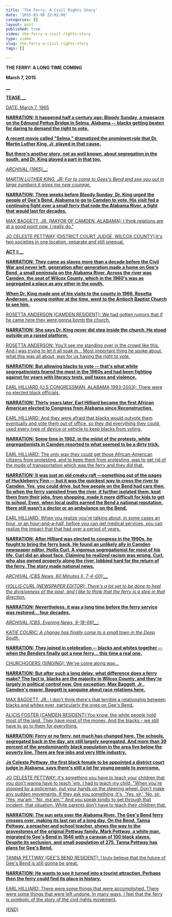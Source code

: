 ```yaml
---
title: 'The Ferry: A Civil Rights Story'
date: '2015-03-08 22:02:00'
categories: []
layout: post
published: true
video: the-ferry-a-civil-rights-story
type: video
slug: the-ferry-a-civil-rights-story
tags: []

---
```

**THE FERRY: A LONG TIME COMING**

**March 7, 2015**

**<u data-redactor-tag="u">
__</u>**

<u data-redactor-tag="u">

**<u data-redactor-tag="u">TEASE __</u>**

<u data-redactor-tag="u">

DATE: March 7, 1965

**NARRATION: It happened half a century ago: Bloody Sunday, a massacre on the Edmund Pettus Bridge in Selma, Alabama -- blacks getting beaten for daring to demand the right to vote.**

**A recent movie called "Selma," dramatized the prominent role that Dr. Martin Luther King, Jr. played in that cause.**

**But there's another story, not as well known, about segregation in the south, and Dr. King played a part in that too.**

_<u data-redactor-tag="u">ARCHIVAL (1965)__</u>_<u data-redactor-tag="u">_:_</u>

<u data-redactor-tag="u">

_MARTIN LUTHER KING, JR: For to come to Gees's Bend and see you out in large numbers it gives me new courage._

**NARRATION:** **Three weeks before Bloody Sunday, Dr. King urged the people of Gee's Bend, Alabama to go to Camden to vote. His visit fed a continuing fight over a small ferry that rode the Alabama River, a fight that would last for decades.**

MAX BAGGETT, JR. (MAYOR OF CAMDEN, ALABAMA): I think relations are at a good point now, I really do."

JO CELESTE PETTWAY (DISTRICT COURT JUDGE, WILCOX COUNTY):It's two societies in one location, separate and still unequal.

**<u data-redactor-tag="u">ACT I:__</u>**

<u data-redactor-tag="u">

**NARRATION: They came as slaves more than a decade before the Civil War and never left, generation after generation made a home on Gee's Bend, a small peninsula on the Alabama River. Across the river was Camden, the seat of Wilcox County, which in the 1960's was as segregated a place as any other in the south.**

**When Dr. King** **made one of his visits to the county in 1966, Rosetta Anderson, a young mother at the time, went to the Antioch Baptist Church to see him.**

ROSETTA ANDERSON (CAMDEN RESIDENT): We had gotten rumors that if he came here they were gonna bomb the church.

**NARRATION: She says Dr. King never did step inside the church. He stood outside on a raised platform.**

ROSETTA ANDERSON: You'll see me standing over in the crowd like this. And I was trying to let it all soak in... Most important thing he spoke about, what this was all about, was for us having the right to vote.

**NARRATION:** **But allowing blacks to vote -- that's what white segregationists feared the most in the 1960s and had been fighting against for years with literacy tests, poll taxes and violence.**

EARL HILLIARD (U.S CONGRESSMAN, ALABAMA 1993-2003): There were no elected black officials.

**NARRATION: Thirty years later, Earl Hilliard became the first African American elected to Congress from Alabama since Reconstruction.**

EARL HILLIARD: And they were afraid that blacks would outvote them eventually and vote them out of office, so they did everything they could, used every type of device or vehicle to keep blacks from voting.

**NARRATION: Some time in 1962, in the midst of the protests, white segregationists in Camden resorted to what seemed to be a dirty trick.**

EARL HILLIARD: The only way they could get those African-American citizens from protesting, and to keep them from protesting, was to get rid of the mode of transportation which was the ferry and they did that.

**NARRATION: It was just an old creaky raft —something out of the pages of Huckleberry Finn — but it was the quickest way to cross the river to Camden. Yes, you could drive, but few people on the Bend had cars then. So when the ferry vanished from the river, it further isolated them, kept them from their jobs, from shopping, made it more difficult for kids to get to school. Even, when local quilts earned the Bend a national reputation, there still wasn't a doctor or an ambulance on the Bend.**

EARL HILLIARD: When you realize you're talking about, in some cases an hour, or an hour-and-a-half, before you can get medical services, you can realize the impact that that had over a period of years.

**NARRATION: After Hilliard was elected to congress in the 1990s, he fought to bring the ferry back. He found an unlikely ally in Camden newspaper editor, Hollis Curl. A vigorous segregationist for most of his life, Curl did an about face. Claiming he realized racism was wrong, Curl, who also owned property along the river, lobbied hard for the return of the ferry. The story made national news.**

_<u data-redactor-tag="u">ARCHIVAL (CBS News, 60 Minutes II, 7-4-00):__</u>_

<u data-redactor-tag="u">

_HOLLIS CURL (NEWSPAPER EDITOR): There's a lot yet to be done to heal the divisiveness of the past, and I like to think that the ferry is a step in that direction._

**NARRATION:** **Nevertheless, it was a long time before the ferry service was restored... four decades.**

_<u data-redactor-tag="u">ARCHIVAL (CBS, Evening News, 9-18-06)__</u>_<u data-redactor-tag="u">_:_</u>

<u data-redactor-tag="u">

_KATIE COURIC: A change has finally come to a small town in the Deep South._

**NARRATION: They joined in celebration -- blacks and whites together -- when the Benders finally got a new ferry... this time a real one.**

CHURCHGOERS (SINGING): We've come along way…

**NARRATION: But after such a long delay, what difference does a ferry make? The fact is, blacks are the majority in Wilcox County, and they're largely in political control now. One exception: Max Baggett, Jr., Camden's mayor. Baggett is sanguine about race relations here.**

MAX BAGGETT, JR.: I don't think there's that terrible a relationship between blacks and whites ever, particularly the ones on Gee's Bend.

ALICIS FOSTER (CAMDEN RESIDENT):You know, the white people hold most of the land. They have most of the money. And the blacks – we still have to go to them for everything.

**NARRATION: Ferry or no ferry, not much has changed here. The schools, segregated back in the day, are still largely segregated. And more than 39 percent of the predominantly black population in the area live below the poverty line. There are few jobs and very little industry.**

**Jo Celeste Pettway, the first black female to be appointed a district court judge in Alabama, says there's still a lot for young people to overcome.**

JO CELESTE PETTWAY: It's something you have to teach your children that you don't wanna have to teach 'em. I had to teach my child, "When you're stopped by a policeman, put your hands on the steering wheel. Don't make any sudden movements. If they ask you something, it's, 'Yes, sir,' 'No, sir, 'Yes, ma'am,' 'No, ma'am.'" And you speak kindly to get through that incident, that situation. White parents don't have to teach their children that.

**NARRATION: The sun sets over the Alabama River. The Gee's Bend ferry crosses over, making its last run of a long day. On the Bend, Tanna Pettway, a preacher and school teacher, shows the way to the gravestones of the original Pettway family. Mark Pettway, a white man, migrated to Gee's Bend in 1846 with a caravan of 100 black slaves. Despite its seclusion, and small population of 275, Tanna Pettway has plans for Gee's Bend.**

TANNA PETTWAY (GEE'S BEND RESIDENT): I truly believe that the future of Gee's Bend is still gonna be great.

**NARRATION: He wants to see it turned into a tourist attraction. Perhaps then the ferry could find its place in history.**

EARL HILLIARD: There were some things that were accomplished. There were some things that were left undone. In many ways, I feel that the ferry is symbolic of the story of the civil rights movement.

(END)

